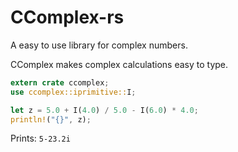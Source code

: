 # CComplex-rs
A easy to use library for complex numbers.

CComplex makes complex calculations easy to type.  
```rust
extern crate ccomplex;
use ccomplex::iprimitive::I;

let z = 5.0 + I(4.0) / 5.0 - I(6.0) * 4.0;
println!("{}", z);
```
Prints: `5-23.2i`